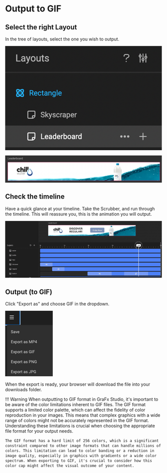 # Output to GIF

## Select the right Layout

In the tree of layouts, select the one you wish to output.

![Output](output-1.png)

![Output](output-2.png)

## Check the timeline

Have a quick glance at your timeline. Take the Scrubber, and run through the timeline. This will reassure you, this is the animation you will output.

![Output](output-3.gif)

## Output (to GIF)

Click "Export as" and choose GIF in the dropdown.

![Output](export.png)

When the export is ready, your browser will download the file into your downloads folder.

!!! Warning
	When outputting to GIF format in GraFx Studio, it's important to be aware of the color limitations inherent to GIF files. The GIF format supports a limited color palette, which can affect the fidelity of color reproduction in your images. This means that complex graphics with a wide range of colors might not be accurately represented in the GIF format. Understanding these limitations is crucial when choosing the appropriate file format for your output needs.  
	
	The GIF format has a hard limit of 256 colors, which is a significant constraint compared to other image formats that can handle millions of colors. This limitation can lead to color banding or a reduction in image quality, especially in graphics with gradients or a wide color spectrum. When exporting to GIF, it's crucial to consider how this color cap might affect the visual outcome of your content.